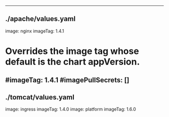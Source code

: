 -------------------------
./apache/values.yaml
-------------------------
image: nginx
imageTag: 1.4.1
# Overrides the image tag whose default is the chart appVersion.
#imageTag: 1.4.1
#imagePullSecrets: []
-------------------------
./tomcat/values.yaml
-------------------------
image: ingress
imageTag: 1.4.0
image: platform
imageTag: 1.6.0
